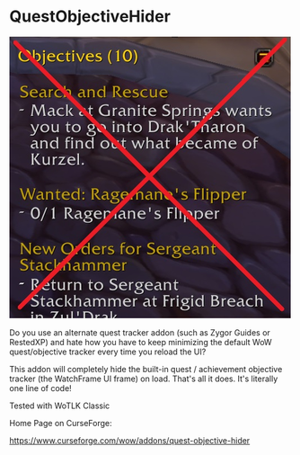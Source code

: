 # QuestObjectiveHider

![Logo](https://github.com/tomchapin/quest-objective-hider/blob/main/logo/quest-objective-hider.jpg?raw=true)

Do you use an alternate quest tracker addon (such as Zygor Guides or RestedXP) and hate how you have to keep minimizing the default WoW quest/objective tracker every time you reload the UI?

This addon will completely hide the built-in quest / achievement objective tracker (the WatchFrame UI frame) on load. That's all it does. It's literally one line of code!

Tested with WoTLK Classic

Home Page on CurseForge:

https://www.curseforge.com/wow/addons/quest-objective-hider
